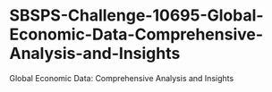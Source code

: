 # SBSPS-Challenge-10695-Global-Economic-Data-Comprehensive-Analysis-and-Insights
Global Economic Data: Comprehensive Analysis and Insights
